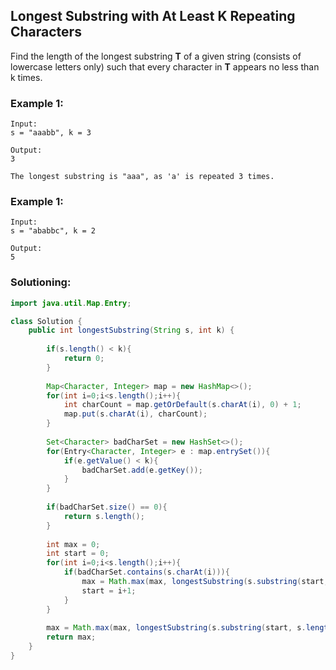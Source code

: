 ## Longest Substring with At Least K Repeating Characters

Find the length of the longest substring <b>T</b> of a given string (consists of lowercase letters only) such that every character in <b>T</b> appears no less than k times.


### Example 1:
```
Input:
s = "aaabb", k = 3

Output:
3

The longest substring is "aaa", as 'a' is repeated 3 times.
```

### Example 1:
```
Input:
s = "ababbc", k = 2

Output:
5
```


 ### Solutioning:

```java
import java.util.Map.Entry;

class Solution {
    public int longestSubstring(String s, int k) {
        
        if(s.length() < k){
            return 0;
        }
        
        Map<Character, Integer> map = new HashMap<>();
        for(int i=0;i<s.length();i++){
            int charCount = map.getOrDefault(s.charAt(i), 0) + 1;
            map.put(s.charAt(i), charCount);
        }
        
        Set<Character> badCharSet = new HashSet<>();
        for(Entry<Character, Integer> e : map.entrySet()){
            if(e.getValue() < k){
                badCharSet.add(e.getKey());
            }
        }
        
        if(badCharSet.size() == 0){
            return s.length();
        }
        
        int max = 0;
        int start = 0;
        for(int i=0;i<s.length();i++){            
            if(badCharSet.contains(s.charAt(i))){
                max = Math.max(max, longestSubstring(s.substring(start, i), k));
                start = i+1;
            }
        }
        
        max = Math.max(max, longestSubstring(s.substring(start, s.length()), k));
        return max;
    }
}
```  
